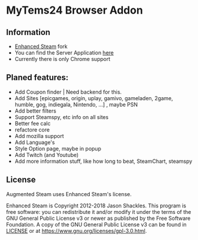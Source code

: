 # MyTems24 Browser Addon

## Information

* [Enhanced Steam](https://github.com/jshackles/Enhanced_Steam) fork
* You can find the Server Application [here](https://github.com/paulbtw/AddonBackend)
* Currently there is only Chrome support

## Planed features:

- Add Coupon finder | Need backend for this.
- Add Sites [epicgames, origin, uplay, gamivo, gameladen, 2game, humble, gog, indiegala, Nintendo, ...] , maybe PSN
- Add better filters
- Support Steamspy, etc info on all sites
- Better fee calc
- refactore core
- Add mozilla support
- Add Language's
- Style Option page, maybe in popup
- Add Twitch (and Youtube)
- Add more information stuff, like how long to beat, SteamChart, steamspy


License
-------

Augmented Steam uses Enhanced Steam's license.

Enhanced Steam is Copyright 2012-2018 Jason Shackles.  This program is free software: you can redistribute it and/or modify it under the terms of the GNU General Public License v3 or newer as published by the Free Software Foundation.  A copy of the GNU General Public License v3 can be found in [LICENSE](LICENSE) or at https://www.gnu.org/licenses/gpl-3.0.html.
